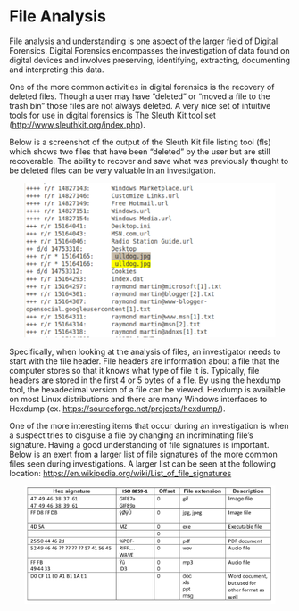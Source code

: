 # File Analysis

File analysis and understanding is one aspect of the larger field of Digital Forensics. Digital Forensics encompasses the investigation of data found on digital devices and involves preserving, identifying, extracting, documenting and interpreting this data. <br>

One of the more common activities in digital forensics is the recovery of deleted files. Though a user may have “deleted” or “moved a file to the trash bin” those files are not always deleted. A very nice set of intuitive tools for use in digital forensics is The Sleuth Kit tool set (http://www.sleuthkit.org/index.php). <br>

Below is a screenshot of the output of the Sleuth Kit file listing tool (fls) which shows two files that have been “deleted” by the user but are still recoverable. The ability to recover and save what was previously thought to be deleted files can be very valuable in an investigation. <br>

<p align="center">
<img width="450px" src="/00_Archive/images/fileanalysis.png" alt="FileAnalysis"/>
</p>

Specifically, when looking at the analysis of files, an investigator needs to start with the file header. File headers are information about a file that the computer stores so that it knows what type of file it is. Typically, file headers are stored in the first 4 or 5 bytes of a file. By using the hexdump tool, the hexadecimal version of a file can be viewed. Hexdump is available on most Linux distributions and there are many Windows interfaces to Hexdump (ex. https://sourceforge.net/projects/hexdump/). <br>

One of the more interesting items that occur during an investigation is when a suspect tries to disguise a file by changing an incriminating file’s signature. Having a good understanding of file signatures is important. Below is an exert from a larger list of file signatures of the more common files seen during investigations. A larger list can be seen at the following location: https://en.wikipedia.org/wiki/List_of_file_signatures <br>

<p align="center">
<img width="450px" src="00_Archive/images/filesignatures.png" alt="FileSignatures"/>
</p>